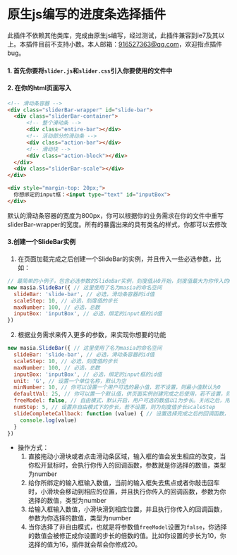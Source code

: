 # 原生js编写的进度条选择插件

此插件不依赖其他类库，完成由原生js编写，经过测试，此插件兼容到ie7及其以上。本插件目前不支持小数。本人邮箱：916527363@qq.com，欢迎指点插件bug。
#### 1. 首先你要将`slider.js`和`slider.css`引入你要使用的文件中
#### 2. 在你的html页面写入
```html
<!-- 滑动条容器 -->
<div class="sliderBar-wrapper" id="slide-bar">
  <div class="sliderBar-container">
      <!-- 整个滑动条 -->
      <div class="entire-bar"></div> 
      <!-- 活动部分的滑动条 -->
      <div class="action-bar"></div>
      <!-- 滑动块 -->
      <div class="action-block"></div>
  </div>
  <div class="sliderBar-scale"></div>
</div>

<div style="margin-top: 20px;">
  你想绑定的input框：<input type="text" id="inputBox">
</div>
```
默认的滑动条容器的宽度为800px，你可以根据你的业务需求在你的文件中重写sliderBar-wrapper的宽度。所有的暴露出来的具有类名的样式，你都可以去修改
#### 3.创建一个SlideBar实例
1. 在页面加载完成之后创建一个SlideBar的实例，并且传入一些必选参数，比如：
```javascript
// 最简单的小例子，包含必选参数的SlideBar实例，刻度值从0开始，刻度值最大为你传入的maxNumber，刻度步长为scaleStep
new masia.SlideBar({ // 这里使用了名为masia的命名空间
  slideBar: 'slide-bar', // 必选，滑动条容器的id值
  scaleStep: 10, // 必选，刻度值的步长
  maxNumber: 100, // 必选，总数
  inputBox: 'inputBox', // 必选，绑定的input框的id值
}) 
```
2. 根据业务需求来传入更多的参数，来实现你想要的功能
```javascript
new masia.SlideBar({ // 这里使用了名为masia的命名空间
  slideBar: 'slide-bar', // 必选，滑动条容器的id值
  scaleStep: 10, // 必选，刻度值的步长
  maxNumber: 100, // 必选，总数
  inputBox: 'inputBox', // 必选，绑定的input框的id值
  unit: 'G', // 设置一个单位名称，默认为空
  minNumber: 10, // 你可以设置一个用户可选的最小值，若不设置，则最小值默认为0
  defaultVal: 25, // 你可以置一个默认值，供页面实例创建完成之后使用，若不设置，则为最小值，若最小值也不设置，则为0
  freeModel: false, // 自由模式，默认开启，用户可选的数值以1为步长。关闭之后，用户选择的数值以你设置的步长为单位跳动
  numStep: 5, // 设置非自由模式下的步长，若不设置，则为刻度值步长scaleStep
  slideCompleteCallback: function (value) { // 设置选择完成之后的回调函数，只有一个参数，值为选择的数值
    console.log(value)
  }
})
``` 
+ 操作方式：
  1. 直接拖动小滑块或者点击滑动条区域，输入框的值会发生相应的改变，当你松开鼠标时，会执行你传入的回调函数，参数就是你选择的数值，类型为number
  2. 给你所绑定的输入框输入数值，当前的输入框失去焦点或者你敲击回车时，小滑块会移动到相应的位置，并且执行你传入的回调函数，参数为你选择的数值，类型为number
  3. 给输入框输入数值，小滑块滑到相应位置，并且执行你传入的回调函数，参数为你选择的数值，类型为number
  4. 当你选择了非自由模式，也就是将参数值`freeModel`设置为`false`，你选择的数值会被修正成你设置的步长的倍数的值。比如你设置的步长为10，你选择的值为16，插件就会帮会你修成20。

